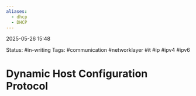 ```yaml
---
aliases:
  - dhcp
  - DHCP
---
```


2025-05-26 15:48

Status: #in-writing 
Tags: #communication #networklayer #it #ip #ipv4 #ipv6 

# Dynamic Host Configuration Protocol



